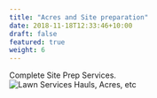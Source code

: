 ```yaml
---
title: "Acres and Site preparation"
date: 2018-11-18T12:33:46+10:00
draft: false
featured: true
weight: 6
---
```

Complete Site Prep Services.  
![Lawn Services](/images/illustrations/leaves.jpg)
Hauls, Acres, etc